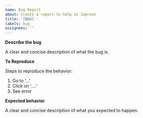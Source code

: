```yaml
---
name: Bug Report
about: Create a report to help us improve
title: '[BUG] '
labels: bug
assignees: ''
---
```


**Describe the bug**

A clear and concise description of what the bug is.

**To Reproduce**

Steps to reproduce the behavior:
1. Go to '...'
2. Click on '....'
3. See error

**Expected behavior**

A clear and concise description of what you expected to happen.
